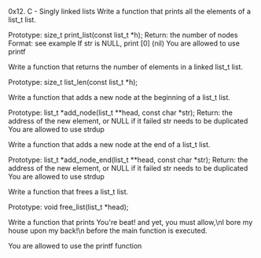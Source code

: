 0x12. C - Singly linked lists
Write a function that prints all the elements of a list_t list.

Prototype: size_t print_list(const list_t *h);
Return: the number of nodes
Format: see example
If str is NULL, print [0] (nil)
You are allowed to use printf




Write a function that returns the number of elements in a linked list_t list.

Prototype: size_t list_len(const list_t *h);



Write a function that adds a new node at the beginning of a list_t list.

Prototype: list_t *add_node(list_t **head, const char *str);
Return: the address of the new element, or NULL if it failed
str needs to be duplicated
You are allowed to use strdup



Write a function that adds a new node at the end of a list_t list.

Prototype: list_t *add_node_end(list_t **head, const char *str);
Return: the address of the new element, or NULL if it failed
str needs to be duplicated
You are allowed to use strdup



Write a function that frees a list_t list.

Prototype: void free_list(list_t *head);



Write a function that prints You're beat! and yet, you must allow,\nI bore my house upon my back!\n before the main function is executed.

You are allowed to use the printf function
